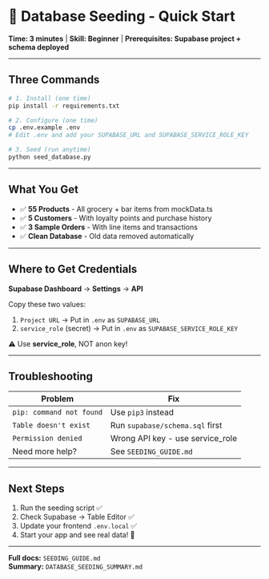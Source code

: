 # 🚀 Database Seeding - Quick Start

**Time: 3 minutes** | **Skill: Beginner** | **Prerequisites: Supabase project + schema deployed**

---

## Three Commands

```bash
# 1. Install (one time)
pip install -r requirements.txt

# 2. Configure (one time)
cp .env.example .env
# Edit .env and add your SUPABASE_URL and SUPABASE_SERVICE_ROLE_KEY

# 3. Seed (run anytime)
python seed_database.py
```

---

## What You Get

- ✅ **55 Products** - All grocery + bar items from mockData.ts
- ✅ **5 Customers** - With loyalty points and purchase history
- ✅ **3 Sample Orders** - With line items and transactions
- ✅ **Clean Database** - Old data removed automatically

---

## Where to Get Credentials

**Supabase Dashboard** → **Settings** → **API**

Copy these two values:
1. `Project URL` → Put in `.env` as `SUPABASE_URL`
2. `service_role` (secret) → Put in `.env` as `SUPABASE_SERVICE_ROLE_KEY`

⚠️ Use **service_role**, NOT anon key!

---

## Troubleshooting

| Problem | Fix |
|---------|-----|
| `pip: command not found` | Use `pip3` instead |
| `Table doesn't exist` | Run `supabase/schema.sql` first |
| `Permission denied` | Wrong API key - use service_role |
| Need more help? | See `SEEDING_GUIDE.md` |

---

## Next Steps

1. Run the seeding script ✅
2. Check Supabase → Table Editor ✅
3. Update your frontend `.env.local` ✅
4. Start your app and see real data! 🎉

---

**Full docs:** `SEEDING_GUIDE.md`  
**Summary:** `DATABASE_SEEDING_SUMMARY.md`
